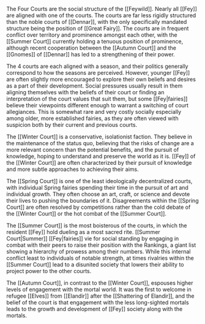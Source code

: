 The Four Courts are the social structure of the [[Feywild]]. Nearly all [[Fey]] are aligned with one of the courts. The courts are far less rigidly structured than the noble courts of [[Dennar]], with the only specifically mandated structure being the position of [[Great Fairy]]. The courts are in frequent conflict over territory and prominence amongst each other, with the [[Summer Court]] currently holding a tenuous position of prominence, although recent cooperation between the [[Autumn Court]] and the [[Gnomes]] of [[Dennar]] has led to a strengthening of their power.

The 4 courts are each aligned with a season, and their politics generally correspond to how the seasons are perceived. However, younger [[Fey]] are often slightly more encouraged to explore their own beliefs and desires as a part of their development. Social pressures usually result in them aligning themselves with the beliefs of their court or finding an interpretation of the court values that suit them, but some [[Fey|fairies]] believe their viewpoints different enough to warrant a switching of court allegiances. This is somewhat rare and very costly socially especially among older, more established fairies, as they are often viewed with suspicion both by their current and previous courts.

The [[Winter Court]] is a conservative, isolationist faction. They believe in the maintenance of the status quo, believing that the risks of change are a more relevant concern than the potential benefits, and the pursuit of knowledge, hoping to understand and preserve the world as it is. [[Fey]] of the [[Winter Court]] are often characterized by their pursuit of knowledge and more subtle approaches to achieving their aims.

The [[Spring Court]] is one of the least ideologically decentralized courts, with individual Spring fairies spending their time in the pursuit of art and individual growth. They often choose an art, craft, or science and devote their lives to pushing the boundaries of it. Disagreements within the [[Spring Court]] are often resolved by competitions rather than the cold debate of the [[Winter Court]] or the hot combat of the [[Summer Court]].

The [[Summer Court]] is the most boisterous of the courts, in which the resident [[Fey]] hold dueling as a most sacred rite. [[Summer Court|Summer]] [[Fey|fairies]] vie for social standing by engaging in combat with their peers to raise their position with the Rankings, a giant list showing a hierarchy of prowess among their numbers. While this internal conflict least to individuals of notable strength, at times rivalries within the [[Summer Court]] lead to a disunited society that lowers their ability to project power to the other courts.

The [[Autumn Court]], in contrast to the [[Winter Court]], espouses higher levels of engagement with the mortal world. It was the first to welcome in refugee [[Elves]] from [[Elandir]] after the [[Shattering of Elandir]], and the belief of the court is that engagement with the less long-sighted mortals leads to the growth and development of [[Fey]] society along with the mortals. 